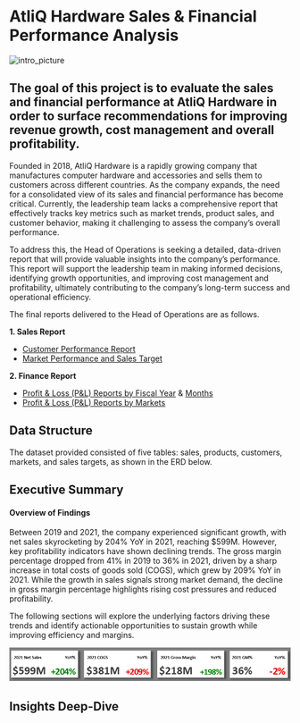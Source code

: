 # AtliQ Hardware Sales & Financial Performance Analysis 
![intro_picture](https://github.com/user-attachments/assets/51aaee61-a52a-4b86-88ed-26a37ac3f341)

## The goal of this project is to evaluate the sales and financial performance at AtliQ Hardware in order to surface recommendations for improving revenue growth, cost management and overall profitability.

Founded in 2018, AtliQ Hardware is a rapidly growing company that manufactures computer hardware and accessories and sells them to customers across different countries. As the company expands, the need for a consolidated view of its sales and financial performance has become critical. Currently, the leadership team lacks a comprehensive report that effectively tracks key metrics such as market trends, product sales, and customer behavior, making it challenging to assess the company’s overall performance.

To address this, the Head of Operations is seeking a detailed, data-driven report that will provide valuable insights into the company’s performance. This report will support the leadership team in making informed decisions, identifying growth opportunities, and improving cost management and profitability, ultimately contributing to the company’s long-term success and operational efficiency.

The final reports delivered to the Head of Operations are as follows.

**1. Sales Report**
- [Customer Performance Report](link)
- [Market Performance and Sales Target](link)

**2. Finance Report**
- [Profit & Loss (P&L) Reports by Fiscal Year](link) & [Months](link)
- [Profit & Loss (P&L) Reports by Markets](link)

## Data Structure 
The dataset provided consisted of five tables: sales, products, customers, markets, and sales targets, as shown in the ERD below.

## Executive Summary 
#### Overview of Findings
Between 2019 and 2021, the company experienced significant growth, with net sales skyrocketing by 204% YoY in 2021, reaching $599M. However, key profitability indicators have shown declining trends. The gross margin percentage dropped from 41% in 2019 to 36% in 2021, driven by a sharp increase in total costs of goods sold (COGS), which grew by 209% YoY in 2021. While the growth in sales signals strong market demand, the decline in gross margin percentage highlights rising cost pressures and reduced profitability.

The following sections will explore the underlying factors driving these trends and identify actionable opportunities to sustain growth while improving efficiency and margins.

![kpi card](https://github.com/Abubakar2820/AtliQ-Sales-and-Finance-Analysis/blob/main/kpi.png)

## Insights Deep-Dive
